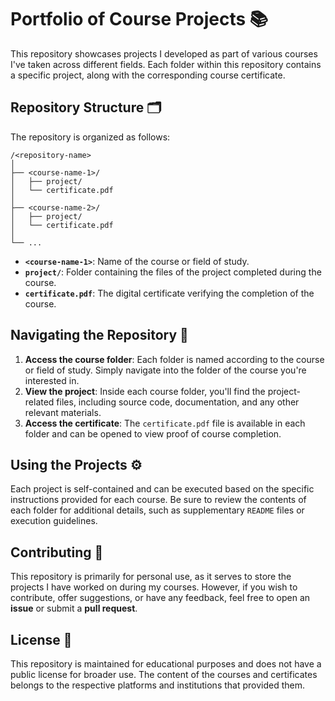 # Portfolio of Course Projects 📚

This repository showcases projects I developed as part of various courses I've taken across different fields. Each folder within this repository contains a specific project, along with the corresponding course certificate.

## Repository Structure 🗂️

The repository is organized as follows:


```
/<repository-name>
│
├── <course-name-1>/
│   ├── project/
│   └── certificate.pdf
│
├── <course-name-2>/
│   ├── project/
│   └── certificate.pdf
│
└── ...
```

- **`<course-name-1>`**: Name of the course or field of study.
- **`project/`**: Folder containing the files of the project completed during the course.
- **`certificate.pdf`**: The digital certificate verifying the completion of the course.

## Navigating the Repository 🧭

1. **Access the course folder**: Each folder is named according to the course or field of study. Simply navigate into the folder of the course you're interested in.
2. **View the project**: Inside each course folder, you'll find the project-related files, including source code, documentation, and any other relevant materials.
3. **Access the certificate**: The `certificate.pdf` file is available in each folder and can be opened to view proof of course completion.

## Using the Projects ⚙️

Each project is self-contained and can be executed based on the specific instructions provided for each course. Be sure to review the contents of each folder for additional details, such as supplementary `README` files or execution guidelines.

## Contributing 🤝

This repository is primarily for personal use, as it serves to store the projects I have worked on during my courses. However, if you wish to contribute, offer suggestions, or have any feedback, feel free to open an **issue** or submit a **pull request**.

## License 📜

This repository is maintained for educational purposes and does not have a public license for broader use. The content of the courses and certificates belongs to the respective platforms and institutions that provided them.
